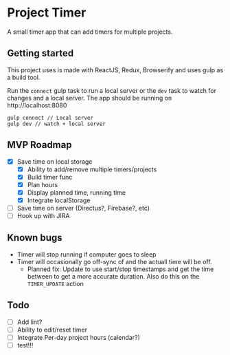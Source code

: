 # Project Timer

A small timer app that can add timers for multiple projects.

## Getting started
This project uses is made with ReactJS, Redux, Browserify and uses gulp as a build tool.

Run the `connect` gulp task to run a local server or the `dev` task to watch for changes and a local server. The app should be running on http://localhost:8080

```
gulp connect // Local server
gulp dev // watch + local server
```

## MVP Roadmap
- [x] Save time on local storage
    - [x] Ability to add/remove multiple timers/projects
    - [x] Build timer func
    - [x] Plan hours
    - [x] Display planned time, running time
    - [x] Integrate localStorage
- [ ] Save time on server (Directus?, Firebase?, etc)
- [ ] Hook up with JIRA

## Known bugs
- Timer will stop running if computer goes to sleep
- Timer will occasionally go off-sync of and the actuall time will be off. 
    - Planned fix: Update to use start/stop timestamps and get the time between to get a more accurate duration. Also do this on the `TIMER_UPDATE` action

## Todo
- [ ] Add lint?
- [ ] Ability to edit/reset timer
- [ ] Integrate Per-day project hours (calendar?)
- [ ] test!!!
